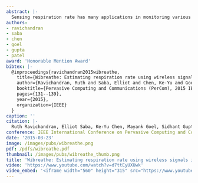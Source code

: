 ```yaml
---
abstract: |-
  Sensing respiration rate has many applications in monitoring various health conditions, such as sleep apnea and chronic obstructive pulmonary disease. In this paper, we present WiBreathe, a wireless, high fidelity and non-invasive breathing monitor that leverages wireless signals at 2.4 GHz to estimate an individual’s respiration rate. Our work extends past approaches of using wireless signals for respiratory monitoring by using only a single transmitter-receiver pair at the same frequency range of commodity Wi-Fi signals to estimate the respiratory rate of an individual. This is done irrespective of whether they are in line of sight or not (e.g., through walls). Furthermore, we demonstrate the capability of WiBreathe in detecting multiple people and by extension, their respiration rates. We evaluate our approach in various natural environments and show that we can track breathing with the accuracy of 1.54 breaths per minute when compared to a clinical respiratory chest band.
authors:
- ravichandran
- saba
- chen
- goel
- gupta
- patel
award: 'Honorable Mention Award'
bibtex: |-
  @inproceedings{ravichandran2015wibreathe,
    title={Wibreathe: Estimating respiration rate using wireless signals in natural settings in the home},
    author={Ravichandran, Ruth and Saba, Elliot and Chen, Ke-Yu and Goel, Mayank and Gupta, Sidhant and Patel, Shwetak N},
    booktitle={Pervasive Computing and Communications (PerCom), 2015 IEEE International Conference on},
    pages={131--139},
    year={2015},
    organization={IEEE}
  }
caption: ''
citation: |-
  Ruth Ravichandran, Elliot Saba, Ke-Yu Chen, Mayank Goel, Sidhant Gupta, and Shwetak N. Patel. 2015. WiBreathe: Estimating respiration rate using wireless signals in natural settings in the home. 2015 IEEE International Conference on Pervasive Computing and Communications (PerCom) (2015). DOI:http://dx.doi.org/10.1109/percom.2015.7146519
conference: IEEE International Conference on Pervasive Computing and Communications (PerCom), 2015
date: '2015-03-23'
image: /images/pubs/wibreathe.png
pdf: /pdfs/wibreathe.pdf
thumbnail: /images/pubs/wibreathe_thumb.png
title: 'Wibreathe: Estimating respiration rate using wireless signals in natural settings in the home'
video: 'https://www.youtube.com/watch?v=d7ttEyUXUwk'
video_embed: '<iframe width="560" height="315" src="https://www.youtube.com/embed/d7ttEyUXUwk" frameborder="0" allowfullscreen></iframe>'
---
```

